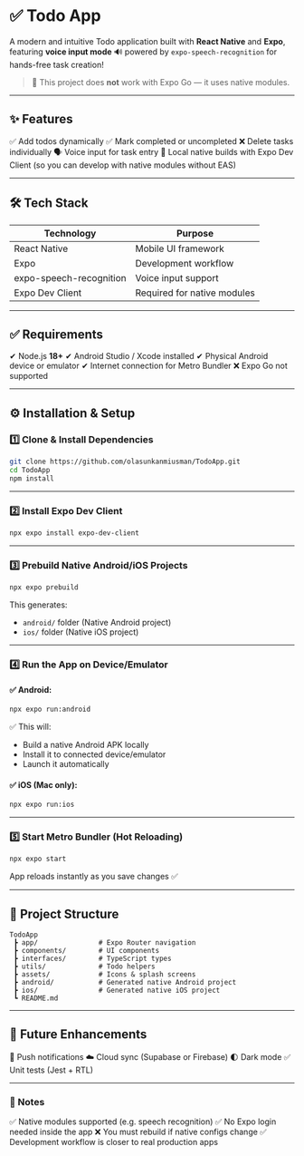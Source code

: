 # ✅ Todo App

A modern and intuitive Todo application built with **React Native** and **Expo**, featuring **voice input mode** 🔊 powered by `expo-speech-recognition` for hands-free task creation!

> 🚫 This project does **not** work with Expo Go — it uses native modules.

---

## ✨ Features

✅ Add todos dynamically
✅ Mark completed or uncompleted
❌ Delete tasks individually
🗣️ Voice input for task entry
📱 Local native builds with Expo Dev Client
(so you can develop with native modules without EAS)

---

## 🛠️ Tech Stack

| Technology              | Purpose                     |
| ----------------------- | --------------------------- |
| React Native            | Mobile UI framework         |
| Expo                    | Development workflow        |
| expo-speech-recognition | Voice input support         |
| Expo Dev Client         | Required for native modules |

---

## ✅ Requirements

✔ Node.js **18+**
✔ Android Studio / Xcode installed
✔ Physical Android device or emulator
✔ Internet connection for Metro Bundler
❌ Expo Go not supported

---

## ⚙️ Installation & Setup

### 1️⃣ Clone & Install Dependencies

```sh
git clone https://github.com/olasunkanmiusman/TodoApp.git
cd TodoApp
npm install
```

---

### 2️⃣ Install Expo Dev Client

```sh
npx expo install expo-dev-client
```

---

### 3️⃣ Prebuild Native Android/iOS Projects

```sh
npx expo prebuild
```

This generates:

* `android/` folder (Native Android project)
* `ios/` folder (Native iOS project)

---

### 4️⃣ Run the App on Device/Emulator

#### ✅ Android:

```sh
npx expo run:android
```

✅ This will:

* Build a native Android APK locally
* Install it to connected device/emulator
* Launch it automatically

#### ✅ iOS (Mac only):

```sh
npx expo run:ios
```

---

### 5️⃣ Start Metro Bundler (Hot Reloading)

```sh
npx expo start
```

App reloads instantly as you save changes ✅

---

## 📂 Project Structure

```
TodoApp
 ┣ app/               # Expo Router navigation
 ┣ components/        # UI components
 ┣ interfaces/        # TypeScript types
 ┣ utils/             # Todo helpers
 ┣ assets/            # Icons & splash screens
 ┣ android/           # Generated native Android project
 ┣ ios/               # Generated native iOS project
 ┗ README.md
```

---

## 🚀 Future Enhancements

🔔 Push notifications
☁️ Cloud sync (Supabase or Firebase)
🌓 Dark mode
✅ Unit tests (Jest + RTL)

---

### 📌 Notes

✅ Native modules supported (e.g. speech recognition)
✅ No Expo login needed inside the app
❌ You must rebuild if native configs change
✅ Development workflow is closer to real production apps

